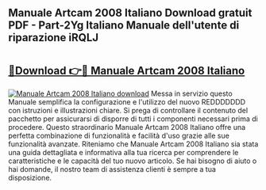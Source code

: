## Manuale Artcam 2008 Italiano Download gratuit PDF - Part-2Yg Italiano Manuale dell'utente di riparazione iRQLJ

# <h2><a href="http://dfgodk8.blite.top/?on=Manuale+Artcam+2008+Italiano">🔗Download 👉🔴 Manuale Artcam 2008 Italiano</a></h2>

[![Manuale Artcam 2008 Italiano download](https://i.imgur.com/lujVjoI.png)](http://dfgodk8.blite.top/?on=Manuale+Artcam+2008+Italiano)
Messa in servizio questo Manuale semplifica la configurazione e l'utilizzo del nuovo REDDDDDDD con istruzioni e illustrazioni chiare. Si prega di controllare il contenuto del pacchetto per assicurarsi di disporre di tutti i componenti necessari prima di procedere. Questo straordinario Manuale Artcam 2008 Italiano offre una perfetta combinazione di funzionalità e facilità d'uso grazie alle sue funzionalità avanzate. Riteniamo che Manuale Artcam 2008 Italiano sia stata una guida dettagliata e informativa alla tua ricerca per comprendere le caratteristiche e le capacità del tuo nuovo articolo. Se hai bisogno di aiuto o hai domande, il nostro team di assistenza clienti è sempre a tua disposizione.
